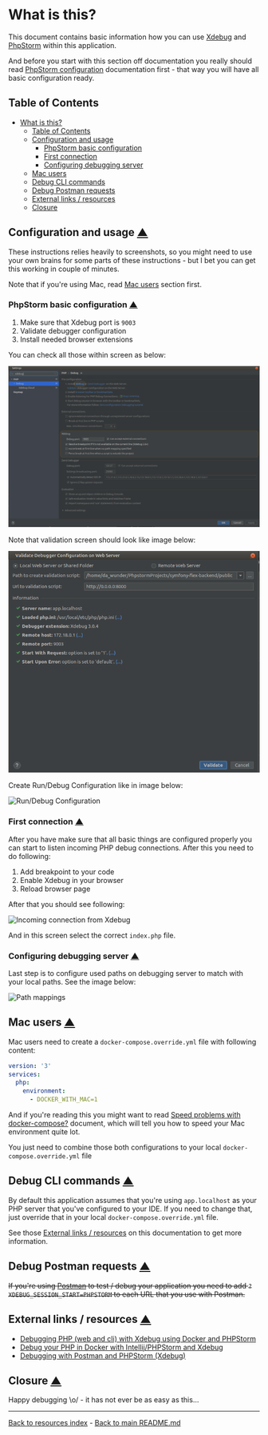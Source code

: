 # What is this?

This document contains basic information how you can use [Xdebug](https://xdebug.org/)
and [PhpStorm](https://www.jetbrains.com/phpstorm/) within this application.

And before you start with this section off documentation you really should read
[PhpStorm configuration](PHPSTORM.md) documentation first - that way you will
have all basic configuration ready.

## Table of Contents

* [What is this?](#what-is-this)
  * [Table of Contents](#table-of-contents)
  * [Configuration and usage](#configuration-and-usage-table-of-contents)
    * [PhpStorm basic configuration](#phpstorm-basic-configuration-table-of-contents)
    * [First connection](#first-connection-table-of-contents)
    * [Configuring debugging server](#configuring-debugging-server-table-of-contents)
  * [Mac users](#mac-users-table-of-contents)
  * [Debug CLI commands](#debug-cli-commands-table-of-contents)
  * [Debug Postman requests](#debug-postman-requests-table-of-contents)
  * [External links / resources](#external-links--resources-table-of-contents)
  * [Closure](#closure-table-of-contents)

## Configuration and usage [▲](#table-of-contents)

These instructions relies heavily to screenshots, so you might need to use
your own brains for some parts of these instructions - but I bet you can get
this working in couple of minutes.

Note that if you're using Mac, read [Mac users](#mac-users-table-of-contents)
section first.

### PhpStorm basic configuration [▲](#table-of-contents)

1) Make sure that Xdebug port is `9003`
2) Validate debugger configuration
3) Install needed browser extensions

You can check all those within screen as below:

![Basic settings](images/xdebug_01.png)

Note that validation screen should look like image below:

![Validation](images/xdebug_02.png)

Create Run/Debug Configuration like in image below:

![Run/Debug Configuration](images/xdebug_03.png)

### First connection [▲](#table-of-contents)

After you have make sure that all basic things are configured properly you can
start to listen incoming PHP debug connections. After this you need to do
following:

1) Add breakpoint to your code
2) Enable Xdebug in your browser
3) Reload browser page

After that you should see following:

![Incoming connection from Xdebug](images/xdebug_04.png)

And in this screen select the correct `index.php` file.

### Configuring debugging server [▲](#table-of-contents)

Last step is to configure used paths on debugging server to match with your
local paths. See the image below:

![Path mappings](images/xdebug_05.png)

## Mac users [▲](#table-of-contents)

Mac users need to create a `docker-compose.override.yml` file with following
content:

```yaml
version: '3'
services:
  php:
    environment:
      - DOCKER_WITH_MAC=1
```

And if you're reading this you might want to read [Speed problems with docker-compose?](SPEED_UP_DOCKER_COMPOSE.md)
document, which will tell you how to speed your Mac environment quite lot.

You just need to combine those both configurations to your local
`docker-compose.override.yml` file

## Debug CLI commands [▲](#table-of-contents)

By default this application assumes that you're using `app.localhost` as your
PHP server that you've configured to your IDE. If you need to change that, just
override that in your local `docker-compose.override.yml` file.

See those [External links / resources](#external-links--resources-table-of-contents)
on this documentation to get more information.

## Debug Postman requests [▲](#table-of-contents)

~~If you're using [Postman](https://www.getpostman.com/) to test / debug your
application you need to add `?XDEBUG_SESSION_START=PHPSTORM` to each URL
that you use with Postman.~~

## External links / resources [▲](#table-of-contents)

* [Debugging PHP (web and cli) with Xdebug using Docker and PHPStorm](https://thecodingmachine.io/configuring-xdebug-phpstorm-docker)
* [Debug your PHP in Docker with Intellij/PHPStorm and Xdebug](https://gist.github.com/jehaby/61a89b15571b4bceee2417106e80240d)
* [Debugging with Postman and PHPStorm (Xdebug)](https://www.thinkbean.com/drupal-development-blog/debugging-postman-and-phpstorm-xdebug)

## Closure [▲](#table-of-contents)

Happy debugging \o/ - it has not ever be as easy as this...

---

[Back to resources index](README.md) - [Back to main README.md](../README.md)
